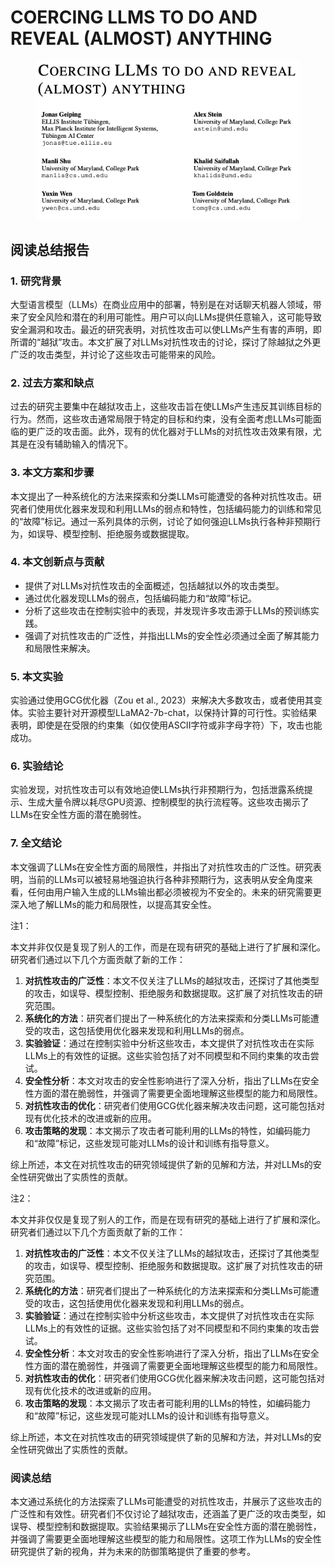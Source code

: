 # COERCING LLMS TO DO AND REVEAL (ALMOST) ANYTHING

<figure><img src="../.gitbook/assets/image (3) (1) (1) (1) (1) (1) (1) (1) (1) (1) (1) (1) (1) (1) (1) (1) (1) (1) (1) (1) (1) (1) (1) (1) (1) (1) (1) (1) (1) (1) (1) (1) (1) (1) (1) (1) (1) (1) (1) (1) (1) (1) (1) (1) (1) (1) (1) (1) (1) (1) (1) (1) (1) (1) (1) (1) (1) (1) (1) (1).png" alt=""><figcaption></figcaption></figure>

## 阅读总结报告

### 1. 研究背景

大型语言模型（LLMs）在商业应用中的部署，特别是在对话聊天机器人领域，带来了安全风险和潜在的利用可能性。用户可以向LLMs提供任意输入，这可能导致安全漏洞和攻击。最近的研究表明，对抗性攻击可以使LLMs产生有害的声明，即所谓的“越狱”攻击。本文扩展了对LLMs对抗性攻击的讨论，探讨了除越狱之外更广泛的攻击类型，并讨论了这些攻击可能带来的风险。

### 2. 过去方案和缺点

过去的研究主要集中在越狱攻击上，这些攻击旨在使LLMs产生违反其训练目标的行为。然而，这些攻击通常局限于特定的目标和约束，没有全面考虑LLMs可能面临的更广泛的攻击面。此外，现有的优化器对于LLMs的对抗性攻击效果有限，尤其是在没有辅助输入的情况下。

### 3. 本文方案和步骤

本文提出了一种系统化的方法来探索和分类LLMs可能遭受的各种对抗性攻击。研究者们使用优化器来发现和利用LLMs的弱点和特性，包括编码能力的训练和常见的“故障”标记。通过一系列具体的示例，讨论了如何强迫LLMs执行各种非预期行为，如误导、模型控制、拒绝服务或数据提取。

### 4. 本文创新点与贡献

* 提供了对LLMs对抗性攻击的全面概述，包括越狱以外的攻击类型。
* 通过优化器发现LLMs的弱点，包括编码能力和“故障”标记。
* 分析了这些攻击在控制实验中的表现，并发现许多攻击源于LLMs的预训练实践。
* 强调了对抗性攻击的广泛性，并指出LLMs的安全性必须通过全面了解其能力和局限性来解决。

### 5. 本文实验

实验通过使用GCG优化器（Zou et al., 2023）来解决大多数攻击，或者使用其变体。实验主要针对开源模型LLaMA2-7b-chat，以保持计算的可行性。实验结果表明，即使是在受限的约束集（如仅使用ASCII字符或非字母字符）下，攻击也能成功。

### 6. 实验结论

实验发现，对抗性攻击可以有效地迫使LLMs执行非预期行为，包括泄露系统提示、生成大量令牌以耗尽GPU资源、控制模型的执行流程等。这些攻击揭示了LLMs在安全性方面的潜在脆弱性。

### 7. 全文结论

本文强调了LLMs在安全性方面的局限性，并指出了对抗性攻击的广泛性。研究表明，当前的LLMs可以被轻易地强迫执行各种非预期行为，这表明从安全角度来看，任何由用户输入生成的LLMs输出都必须被视为不安全的。未来的研究需要更深入地了解LLMs的能力和局限性，以提高其安全性。



注1：

本文并非仅仅是复现了别人的工作，而是在现有研究的基础上进行了扩展和深化。研究者们通过以下几个方面贡献了新的工作：

1. **对抗性攻击的广泛性**：本文不仅关注了LLMs的越狱攻击，还探讨了其他类型的攻击，如误导、模型控制、拒绝服务和数据提取。这扩展了对抗性攻击的研究范围。
2. **系统化的方法**：研究者们提出了一种系统化的方法来探索和分类LLMs可能遭受的攻击，这包括使用优化器来发现和利用LLMs的弱点。
3. **实验验证**：通过在控制实验中分析这些攻击，本文提供了对抗性攻击在实际LLMs上的有效性的证据。这些实验包括了对不同模型和不同约束集的攻击尝试。
4. **安全性分析**：本文对攻击的安全性影响进行了深入分析，指出了LLMs在安全性方面的潜在脆弱性，并强调了需要更全面地理解这些模型的能力和局限性。
5. **对抗性攻击的优化**：研究者们使用GCG优化器来解决攻击问题，这可能包括对现有优化技术的改进或新的应用。
6. **攻击策略的发现**：本文揭示了攻击者可能利用的LLMs的特性，如编码能力和“故障”标记，这些发现可能对LLMs的设计和训练有指导意义。

综上所述，本文在对抗性攻击的研究领域提供了新的见解和方法，并对LLMs的安全性研究做出了实质性的贡献。



注2：

本文并非仅仅是复现了别人的工作，而是在现有研究的基础上进行了扩展和深化。研究者们通过以下几个方面贡献了新的工作：

1. **对抗性攻击的广泛性**：本文不仅关注了LLMs的越狱攻击，还探讨了其他类型的攻击，如误导、模型控制、拒绝服务和数据提取。这扩展了对抗性攻击的研究范围。
2. **系统化的方法**：研究者们提出了一种系统化的方法来探索和分类LLMs可能遭受的攻击，这包括使用优化器来发现和利用LLMs的弱点。
3. **实验验证**：通过在控制实验中分析这些攻击，本文提供了对抗性攻击在实际LLMs上的有效性的证据。这些实验包括了对不同模型和不同约束集的攻击尝试。
4. **安全性分析**：本文对攻击的安全性影响进行了深入分析，指出了LLMs在安全性方面的潜在脆弱性，并强调了需要更全面地理解这些模型的能力和局限性。
5. **对抗性攻击的优化**：研究者们使用GCG优化器来解决攻击问题，这可能包括对现有优化技术的改进或新的应用。
6. **攻击策略的发现**：本文揭示了攻击者可能利用的LLMs的特性，如编码能力和“故障”标记，这些发现可能对LLMs的设计和训练有指导意义。

综上所述，本文在对抗性攻击的研究领域提供了新的见解和方法，并对LLMs的安全性研究做出了实质性的贡献。



### 阅读总结

本文通过系统化的方法探索了LLMs可能遭受的对抗性攻击，并展示了这些攻击的广泛性和有效性。研究者们不仅讨论了越狱攻击，还涵盖了更广泛的攻击类型，如误导、模型控制和数据提取。实验结果揭示了LLMs在安全性方面的潜在脆弱性，并强调了需要更全面地理解这些模型的能力和局限性。这项工作为LLMs的安全性研究提供了新的视角，并为未来的防御策略提供了重要的参考。
